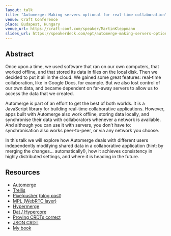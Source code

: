 ```yaml
---
layout: talk
title: "Automerge: Making servers optional for real-time collaboration"
venue: Craft Conference
place: Budapest, Hungary
venue_url: https://craft-conf.com/speaker/MartinKleppmann
slides_url: https://speakerdeck.com/ept/automerge-making-servers-optional-for-real-time-collaboration
---
```


<script async class="speakerdeck-embed" data-id="5cfe4dbf817b4c34a7a5321af9f80234" data-ratio="1.33333333333333" src="//speakerdeck.com/assets/embed.js"></script>

Abstract
--------

Once upon a time, we used software that ran on our own computers, that worked offline, and that
stored its data in files on the local disk. Then we decided to put it all in the cloud. We gained
some great features: real-time collaboration, like in Google Docs, for example. But we also lost
control of our own data, and became dependent on far-away servers to allow us to access the data
that we created.

Automerge is part of an effort to get the best of both worlds. It is a JavaScript library for
building real-time collaborative applications. However, apps built with Automerge also work offline,
storing data locally, and synchronise their data with collaborators whenever a network is available.
And although you can use it with servers, you don’t have to: synchronisation also works
peer-to-peer, or via any network you choose.

In this talk we will explore how Automerge deals with different users independently modifying shared
data in a collaborative application (hint: by merging the changes... automatically!), how it
achieves consistency in highly distributed settings, and where it is heading in the future.

Resources
---------

* [Automerge](https://github.com/automerge/automerge)
* [Trellis](https://github.com/automerge/trellis)
* [Pixelpusher](https://github.com/automerge/pixelpusher) ([blog post](https://medium.com/@pvh/pixelpusher-real-time-peer-to-peer-collaboration-with-react-7c7bc8ecbf74))
* [MPL (WebRTC layer)](https://github.com/automerge/mpl)
* [Hypermerge](https://github.com/automerge/hypermerge)
* [Dat / Hypercore](https://datproject.org/)
* [Proving CRDTs correct](https://doi.org/10.1145/3133933)
* [JSON CRDT](http://arxiv.org/abs/1608.03960)
* [My book](http://dataintensive.net/)
